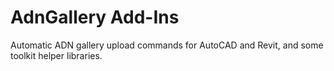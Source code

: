 AdnGallery Add-Ins
==================

Automatic ADN gallery upload commands for AutoCAD and Revit, and some toolkit helper libraries.
